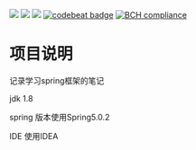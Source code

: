 ![](https://img.shields.io/badge/language-Java-orange.svg)
![](https://img.shields.io/badge/JDK-1.8-mustard.svg)
![](https://img.shields.io/badge/framework-Spring5-green.svg)
[![codebeat badge](https://codebeat.co/badges/f7e7accb-890e-4961-acb6-4f03635c72d8)](https://codebeat.co/projects/github-com-ylbo-hello-spring-master)
[![BCH compliance](https://bettercodehub.com/edge/badge/ylbo/Hello-spring?branch=master)](https://bettercodehub.com/)
# 项目说明

记录学习spring框架的笔记 

jdk 1.8

spring 版本使用Spring5.0.2

IDE 使用IDEA
